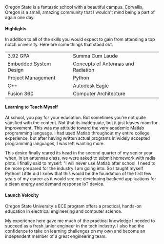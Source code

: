 Oregon State is a fantastic school with a beautiful campus. Corvallis, Oregon is a small, amazing community that I wouldn't mind being a part of again one day.

#### Highlights

In addition to all of the skills you would expect to gain from attending a top notch university. Here are some things that stand out.

|   |  |
|---|---|
|3.92 GPA| Summa Cum Laude|
| Embedded System Design | Concepts of Antennas and Radiation  |
| Project Management | Python  |
| C++ | Autodesk Eagle  |
| Fusion 360 | Computer Architecture |

#### Learning to Teach Myself

At school, you pay for your education. But sometimes you're not quite satisfied with the content. Not that its inadequate, but it just leaves room for improvement. This was my attitude toward the very academic Matlab programming language. I had used Matlab throughout my entire college experience, but after having written actual programs in widely accepted programming languages, I was left wanting more.

This desire finally reared its head in the second quarter of my senior year when, in an antennas class, we were asked to submit homework with radial plots. I finally said to myself: "I will never use Matlab after school, I need to be more prepared for the industry I am going into. So I taught myself Python! Little did I know that this would be the foundation of the first few years of my career as it would see me developing backend applications for a clean energy and demand response IoT device.

#### Launch Velocity

Oregon State University's ECE program offers a practical, hands-on education in electrical engineering and computer science.

My experience here gave me much of the practical knowledge I needed to succeed as a fresh junior engineer in the tech industry. I also had the confidence to take on learning challenges on my own and become an independent member of a great engineering team.
